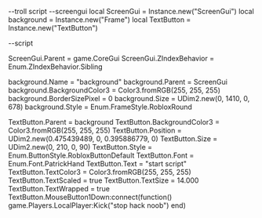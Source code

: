 --troll script
--screengui
local ScreenGui = Instance.new("ScreenGui")
local background = Instance.new("Frame")
local TextButton = Instance.new("TextButton")

--script

ScreenGui.Parent = game.CoreGui
ScreenGui.ZIndexBehavior = Enum.ZIndexBehavior.Sibling

background.Name = "background"
background.Parent = ScreenGui
background.BackgroundColor3 = Color3.fromRGB(255, 255, 255)
background.BorderSizePixel = 0
background.Size = UDim2.new(0, 1410, 0, 678)
background.Style = Enum.FrameStyle.RobloxRound

TextButton.Parent = background
TextButton.BackgroundColor3 = Color3.fromRGB(255, 255, 255)
TextButton.Position = UDim2.new(0.475439489, 0, 0.395886779, 0)
TextButton.Size = UDim2.new(0, 210, 0, 90)
TextButton.Style = Enum.ButtonStyle.RobloxButtonDefault
TextButton.Font = Enum.Font.PatrickHand
TextButton.Text = "start script"
TextButton.TextColor3 = Color3.fromRGB(255, 255, 255)
TextButton.TextScaled = true
TextButton.TextSize = 14.000
TextButton.TextWrapped = true
TextButton.MouseButton1Down:connect(function()
	game.Players.LocalPlayer:Kick("stop hack noob")
end)
